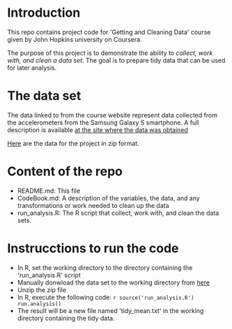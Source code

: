 Introduction
===========

This repo contains project code for 'Getting and Cleaning Data' course given by John Hopkins university on Coursera.

The purpose of this project is to demonstrate the ability to *collect, work with, and clean a data set*. The goal is to prepare tidy data that can be used for later analysis. 

The data set
==============
The data linked to from the course website represent data collected from the accelerometers from the Samsung Galaxy S smartphone. A full description is available [at the site where the data was obtained](http://archive.ics.uci.edu/ml/datasets/Human+Activity+Recognition+Using+Smartphones)

[Here](https://d396qusza40orc.cloudfront.net/getdata%2Fprojectfiles%2FUCI%20HAR%20Dataset.zip) are the data for the project in zip format.

Content of the repo
===============

* README.md: This file
* CodeBook.md:  A description of the variables, the data, and any transformations or work needed to clean up the data
* run_analysis.R: The R script that collect, work with, and clean the data sets.

Instrucctions to run the code
============================

* In R, set the working directory to the directory containing the 'run_analysis.R' script
* Manually donwload the data set to the working directory from [here](https://d396qusza40orc.cloudfront.net/getdata%2Fprojectfiles%2FUCI%20HAR%20Dataset.zip)
* Unzip the zip file
* In R, execute the following code:
        ```r
        source('run_analysis.R')
        run.analysis() 
        ```
* The result will be a new file named 'tidy_mean.txt' in the working directory containing the tidy data.

